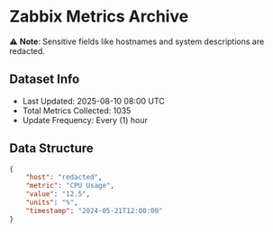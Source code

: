 # Zabbix Metrics Archive

⚠️ **Note**: Sensitive fields like hostnames and system descriptions are redacted.

## Dataset Info
- Last Updated: 2025-08-10 08:00 UTC
- Total Metrics Collected: 1035
- Update Frequency: Every (1) hour

## Data Structure
```json
{
    "host": "redacted",
    "metric": "CPU Usage",
    "value": "12.5",
    "units": "%",
    "timestamp": "2024-05-21T12:00:00"
}
```
